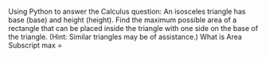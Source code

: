 Using Python to answer the Calculus question: An isosceles triangle has base (base) and height (height). Find the maximum possible area of a rectangle that can be placed inside the triangle with one side on the base of the triangle. (Hint: Similar triangles may be of assistance.) What is Area Subscript max =
